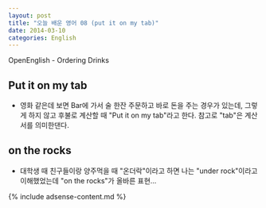 ```yaml
---
layout: post
title: "오늘 배운 영어 08 (put it on my tab)"
date: 2014-03-10
categories: English
---
```


OpenEnglish - Ordering Drinks

## Put it on my tab
- 영화 같은데 보면 Bar에 가서 술 한잔 주문하고 바로 돈을 주는 경우가 있는데, 그렇게 하지 않고 후불로 계산할 때 "Put it on my tab"라고 한다. 참고로 "tab"은 계산서를 의미한댄다.

## on the rocks
- 대학생 때 친구들이랑 양주먹을 때 "온더락"이라고 하면 나는 "under rock"이라고 이해했었는데 "on the rocks"가 올바른 표현...

{% include adsense-content.md %}
